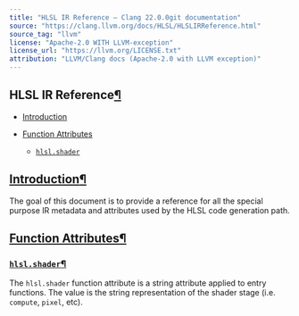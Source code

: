 ```yaml
---
title: "HLSL IR Reference — Clang 22.0.0git documentation"
source: "https://clang.llvm.org/docs/HLSL/HLSLIRReference.html"
source_tag: "llvm"
license: "Apache-2.0 WITH LLVM-exception"
license_url: "https://llvm.org/LICENSE.txt"
attribution: "LLVM/Clang docs (Apache-2.0 with LLVM exception)"
---
```

HLSL IR Reference[¶](#hlsl-ir-reference "Link to this heading")
---------------------------------------------------------------

*   [Introduction](#introduction)
    
*   [Function Attributes](#function-attributes)
    
    *   [`hlsl.shader`](#hlsl-shader)
        

[Introduction](#id1)[¶](#introduction "Link to this heading")
-------------------------------------------------------------

The goal of this document is to provide a reference for all the special purpose IR metadata and attributes used by the HLSL code generation path.

[Function Attributes](#id2)[¶](#function-attributes "Link to this heading")
---------------------------------------------------------------------------

### [`hlsl.shader`](#id3)[¶](#hlsl-shader "Link to this heading")

The `hlsl.shader` function attribute is a string attribute applied to entry functions. The value is the string representation of the shader stage (i.e. `compute`, `pixel`, etc).
